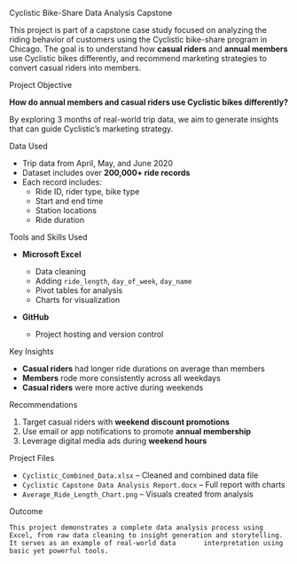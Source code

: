 Cyclistic Bike-Share Data Analysis Capstone

This project is part of a capstone case study focused on analyzing the riding behavior of customers using the Cyclistic bike-share program in Chicago. The goal is to understand how **casual riders** and **annual members** use Cyclistic bikes differently, and recommend marketing strategies to convert casual riders into members.

Project Objective

   **How do annual members and casual riders use Cyclistic bikes differently?**

   By exploring 3 months of real-world trip data, we aim to generate insights that can guide Cyclistic’s marketing strategy.

Data Used

- Trip data from April, May, and June 2020
- Dataset includes over **200,000+ ride records**
- Each record includes:
  - Ride ID, rider type, bike type
  - Start and end time
  - Station locations
  - Ride duration

Tools and Skills Used

- **Microsoft Excel**  
  - Data cleaning
  - Adding `ride_length`, `day_of_week`, `day_name`
  - Pivot tables for analysis
  - Charts for visualization

- **GitHub**  
  - Project hosting and version control

Key Insights

- **Casual riders** had longer ride durations on average than members
- **Members** rode more consistently across all weekdays
- **Casual riders** were more active during weekends

 Recommendations

  1. Target casual riders with **weekend discount promotions**
  2. Use email or app notifications to promote **annual membership**
  3. Leverage digital media ads during **weekend hours**

 Project Files

  - `Cyclistic_Combined_Data.xlsx` – Cleaned and combined data file
  - `Cyclistic Capstone Data Analysis Report.docx` – Full report with charts
  - `Average_Ride_Length_Chart.png` – Visuals created from analysis
   
  Outcome

    This project demonstrates a complete data analysis process using Excel, from raw data cleaning to insight generation and storytelling. It serves as an example of real-world data       interpretation using basic yet powerful tools.




